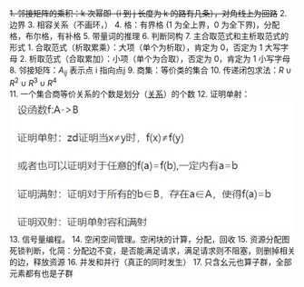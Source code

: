 ~~1. 邻接矩阵的乘积：k 次幂即（i 到 j 长度为 k 的路有几条），对角线上为回路~~
2. 边界
3. 相容关系（不画环，）
4. 格：有界格 (1 为全上界，0 为全下界)，分配格，布尔格，有补格
5. 带量词的推理
6. 判断同构
7. 主合取范式和主析取范式的形式
	1. 合取范式（析取累乘）：大项（单个为析取），肯定为 0，否定为 1 大写字母
	2. 析取范式（合取累加）：小项（单个为合取），否定为 0，肯定为 1 小写字母
8. 邻接矩阵：$A_{ij}$ 表示点 i 指向点j
9. 商集：等价类的集合
10. 传递闭包求法：$R\cup R^{2}\cup R^{3}\cup R^4$  
11. 一个集合商等价关系的个数是划分（[关系](离散数学/关系.md#^p9djby)）的个数
12. 证明单射：![](附件/Pasted%20image%2020230321093841.png)
13. 信号量编程。
14. 空闲空间管理。空闲块的计算，分配，回收
15. 资源分配图死锁判断，化简：分配边不变，是否能满足请求，满足请求则不阻塞，则删掉相关的边，释放资源
16. 并发和并行（真正的同时发生）
17. 只含幺元也算子群，全部元素都有也是子群
